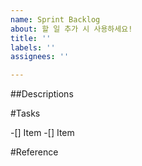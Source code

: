 ```yaml
---
name: Sprint Backlog
about: 할 일 추가 시 사용하세요!
title: ''
labels: ''
assignees: ''

---
```


##Descriptions

#Tasks

-[] Item
-[] Item

#Reference
